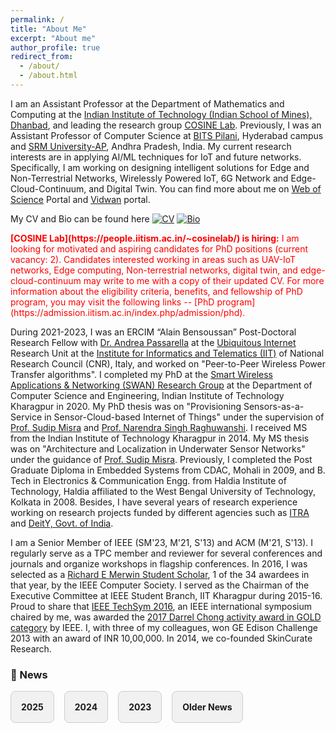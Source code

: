 ```yaml
---
permalink: /
title: "About Me"
excerpt: "About me"
author_profile: true
redirect_from: 
  - /about/
  - /about.html
---
```


I am an Assistant Professor at the Department of Mathematics and Computing at the [Indian Institute of Technology (Indian School of Mines), Dhanbad](https://iitism.ac.in), and leading the research group [COSINE Lab](https://people.iitism.ac.in/~cosinelab/). Previously, I was an Assistant Professor of Computer Science at [BITS Pilani](https://www.bits-pilani.ac.in/hyderabad/computer-science-information-systems/), Hyderabad campus and [SRM University-AP](https://srmap.edu.in/seas/computer-science-engineering/), Andhra Pradesh, India. My current research interests are in applying AI/ML techniques for IoT and future networks. Specifically, I am working on designing intelligent solutions for Edge and Non-Terrestrial Networks, Wirelessly Powered IoT, 6G Network and Edge-Cloud-Continuum, and Digital Twin. You can find more about me on [Web of Science](https://www.webofscience.com/wos/author/record/AFK-0738-2022) Portal and [Vidwan](https://vidwan.inflibnet.ac.in/profile/388019) portal.

My CV and Bio can be found here [![CV](https://img.shields.io/badge/CV-blue?style=flat-square)](https://tamoghnaojha.github.io/files/Tamoghna_April2025.pdf) [![Bio](https://img.shields.io/badge/Bio-green?style=flat-square)](https://tamoghnaojha.github.io/files/Bio_TamoghnaOjha.txt)

<span style="color:red">
<b>[COSINE Lab](https://people.iitism.ac.in/~cosinelab/) is hiring:</b> I am looking for motivated and aspiring candidates for PhD positions (current vacancy: 2). Candidates interested working in areas such as UAV-IoT networks, Edge computing, Non-terrestrial networks, digital twin, and edge-cloud-continuum may write to me with a copy of their updated CV. For more information about the eligibility criteria, benefits, and fellowship of PhD program, you may visit the following links -- [PhD program](https://admission.iitism.ac.in/index.php/admission/phd).
</span>

During 2021-2023, I was an ERCIM “Alain Bensoussan” Post-Doctoral Research Fellow with [Dr. Andrea Passarella](https://www.iit.cnr.it/en/andrea.passarella/) at the [Ubiquitous Internet](https://ui.iit.cnr.it/en/) Research Unit at the [Institute for Informatics and Telematics (IIT)](https://www.iit.cnr.it/) of National Research Council (CNR), Italy, and worked on "Peer-to-Peer Wireless Power Transfer algorithms". I completed my PhD at the [Smart Wireless Applications & Networking (SWAN) Research Group](http://cse.iitkgp.ac.in/~smisra/swan/) at the Department of Computer Science and Engineering,  Indian Institute of Technology Kharagpur in 2020. My PhD thesis was on "Provisioning Sensors-as-a-Service in Sensor-Cloud-based Internet of Things" under the supervision of [Prof. Sudip Misra](http://cse.iitkgp.ac.in/~smisra/) and [Prof. Narendra Singh Raghuwanshi](https://scholar.google.co.in/citations?user=tlqvYXUAAAAJ&hl=en). I received MS from the Indian Institute of Technology Kharagpur in 2014. My MS thesis was on "Architecture and Localization in Underwater Sensor Networks" under the guidance of [Prof. Sudip Misra](http://cse.iitkgp.ac.in/~smisra/). Previously, I completed the Post Graduate Diploma in Embedded Systems from CDAC, Mohali in 2009, and B. Tech in Electronics & Communication Engg. from Haldia Institute of Technology, Haldia affiliated to the West Bengal University of Technology, Kolkata in 2008. Besides, I have several years of research experience working on research projects funded by different agencies such as [ITRA](http://medialabasia.in/itra/itra/) and [DeitY, Govt. of India](http://deity.gov.in/).

I am a Senior Member of IEEE (SM'23, M'21, S'13) and ACM (M'21, S'13). I regularly serve as a TPC member and reviewer for several conferences and journals and organize workshops in flagship conferences. In 2016, I was selected as a [Richard E Merwin Student Scholar](https://www.computer.org/volunteering/awards/scholarships/merwin/merwin-winners/2016-merwin-winners), 1 of the 34 awardees in that year, by the IEEE Computer Society. I served as the Chairman of the Executive Committee at IEEE Student Branch, IIT Kharagpur during 2015-16. Proud to share that [IEEE TechSym 2016](https://ieeexplore.ieee.org/xpl/conhome/7866269/proceeding), an IEEE international symposium chaired by me, was awarded the [2017 Darrel Chong activity award in GOLD category](https://students.ieee.org/awards/results/) by IEEE. I, with three of my colleagues, won GE Edison Challenge 2013 with an award of INR 10,00,000. In 2014, we co-founded SkinCurate Research.




### 📰 News

<style>
  /* General styling */
  .news-container {
    display: flex;
    flex-direction: column;
    gap: 2rem;
  }

  .news-tabs {
    display: flex;
    gap: 1rem;
  }

  .news-tab {
    padding: 1rem;
    background-color: #f1f1f1;
    cursor: pointer;
    border: 1px solid #ccc;
    border-radius: 8px;
    text-align: center;
  }

  .news-tab:hover {
    background-color: #ddd;
  }

  .news-content {
    display: none;
    max-height: 400px; /* Adjust height */
    overflow-y: auto;
    padding: 1rem;
    border: 1px solid #ccc;
    border-radius: 8px;
    background-color: #f9f9f9;
  }

  .news-content.active {
    display: block;
  }

  .news-content h2 {
    margin-top: 0;
    position: sticky;
    top: 0;
    background-color: #f9f9f9;
    padding: 0.5rem 0;
  }

  .news-content ul {
    padding-left: 1.2rem;
  }

  .news-content li {
    margin-bottom: 0.5rem;
  }

  .news-tabs div {
    font-weight: bold;
  }
</style>

<div class="news-container">

  <!-- Tabs -->
  <div class="news-tabs">
    <div class="news-tab" onclick="showNews('news2025')">2025</div>
    <div class="news-tab" onclick="showNews('news2024')">2024</div>
    <div class="news-tab" onclick="showNews('news2023')">2023</div>
    <div class="news-tab" onclick="showNews('OlderNews')">Older News</div>
  </div>

  <!-- News Content -->

  <!-- 2025 News -->
  <div id="news2025" class="news-content">
    <h2>🗞️ News - 2025</h2>
    <ul>
      <li><strong>April 2025:</strong> 🚀 Our collaborative work on <i>Secure Metaverse access</i> accepted in MoCS workshop (IEEE ISCC 2025) at Bologna, Italy.</li>
      <li><strong>April 2025:</strong> 🧑‍⚖️ Serving as TPC member for IEEE LCN 2025.</li>
      <li><strong>March 2025:</strong> 💰 Received research grant from TEXMiN Foundation (DST TIH).</li>
      <li><strong>February 2025:</strong> 🛠️ Serving as TPC for IEEE PIMRC 2025 and VTC-Spring 2025.</li>
      <li><strong>January 2025:</strong> 📘 Joined the editorial board of Scientific Reports (Springer Nature).</li>
    </ul>
  </div>

  <!-- 2024 News -->
  <div id="news2024" class="news-content">
    <h2>📰 News - 2024</h2>
    <ul>
      <li><strong>December 2024:</strong> 🏆 Best paper award at IEEE OCIT 2024. Congratulations to Amala.</li>
      <li><strong>December 2024:</strong> 🤝 Mentor and host for ACM India Anveshan Setu program.</li>
      <li><strong>December 2024:</strong> 📡 <i>Scheduling in IEEE 802.15.4-DSME</i> accepted in IEEE WCNC 2025 at Milan, Italy.</li>
      <li><strong>November 2024:</strong> 🧪 Received <i>Special Lab Establishment grant</i> of INR 29.97 Lakhs from IIT (ISM) Dhanbad.</li>
      <li><strong>November 2024:</strong> 🔬 Collaborative work on <i>IEEE 802.15.4-DSME</i> accepted in IEEE ANTS 2024 workshop at IIT Guwahati.</li>
      <li><strong>October 2024:</strong> 💡 Amala's (PhD student) work on <i>Off-chip Based PUF</i> accepted in IEEE OCIT 2024.</li>
      <li><strong>September 2024:</strong> 🏫 Joined IIT (ISM) Dhanbad as an Assistant Professor of Mathematics and Computing.</li>
      <li><strong>July 2024:</strong> 🧵 We are organizing the <a href="https://sites.google.com/hyderabad.bits-pilani.ac.in/6-dciot">6-DCIoT Workshop</a> at IEEE ANTS 2024, Dec 15-18 at IIT Guwahati. Submit via <a href="https://edas.info/N32434">EDAS</a>.</li>
      <li><strong>April 2024:</strong> 👨‍🏫 Joined BITS Pilani, Hyderabad campus as Assistant Professor of Computer Science and Information Systems.</li>
      <li><strong>January 2024:</strong> 📚 Book proposal on <i>Edge-enabled 6G Networking</i> accepted by Springer Nature. See <a href="https://edge6gbook.github.io/">book website</a>.</li>
    </ul>
  </div>

  <!-- 2023 News -->
  <div id="news2023" class="news-content">
    <h2>🗂️ News - 2023</h2>
    <ul>
      <li><strong>December 2023:</strong> 🛡️ Indian patent granted on seamless WSN system (Patent No. 480946).</li>
      <li><strong>November 2023:</strong> 🌱 Received seed research grant of INR 15.24 Lakhs from SRM University-AP.</li>
      <li><strong>July 2023:</strong> 🚁 <a href="https://www.sciencedirect.com/science/article/abs/pii/S1574119223000780">UAV-WPT survey</a> accepted in Elsevier PMC journal.</li>
      <li><strong>June 2023:</strong> 🎖️ Elevated to IEEE Senior Member grade.</li>
      <li><strong>February 2023:</strong> 🏫 Joined SRM University-AP as Assistant Professor of CSE.</li>
      <li><strong>January 2023:</strong> 🔄 Completed a research consultancy with University of Pisa, Italy.</li>
    </ul>
  </div>

  <!-- Older News -->
  <div id="OlderNews" class="news-content">
    <h2>📜 Older News</h2>
    <ul>
      <li><strong>August 2022:</strong> 🔗 <a href="https://ieeexplore.ieee.org/document/10001645">HetWeET: Federated learning across edge–fog–cloud using DRL</a> accepted in IEEE TCCN.</li>
      <li><strong>June 2022:</strong> 🎤 Presented at IEEE ICC 2022 workshop in Seoul, South Korea.</li>
      <li><strong>January 2022:</strong> 🧠 Patent application filed for IoT-based underwater localization using acoustic signals.</li>
      <!-- Add more older items as needed -->
    </ul>
  </div>

</div>

<script>
  function showNews(newsId) {
    // Hide all news content
    const contents = document.querySelectorAll('.news-content');
    contents.forEach(content => content.classList.remove('active'));

    // Show the selected news content
    const selectedContent = document.getElementById(newsId);
    selectedContent.classList.add('active');
  }
</script>
